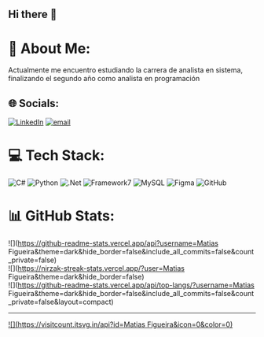 ## Hi there 👋

# 💫 About Me:
Actualmente me encuentro estudiando la carrera de analista en sistema, finalizando el segundo año como analista en programación


## 🌐 Socials:
[![LinkedIn](https://img.shields.io/badge/LinkedIn-%230077B5.svg?logo=linkedin&logoColor=white)](https://linkedin.com/in/matias-figueira-a9733a226) [![email](https://img.shields.io/badge/Email-D14836?logo=gmail&logoColor=white)](mailto:matfigueira22@gmail.com) 

# 💻 Tech Stack:
![C#](https://img.shields.io/badge/c%23-%23239120.svg?style=for-the-badge&logo=csharp&logoColor=white) ![Python](https://img.shields.io/badge/python-3670A0?style=for-the-badge&logo=python&logoColor=ffdd54) ![.Net](https://img.shields.io/badge/.NET-5C2D91?style=for-the-badge&logo=.net&logoColor=white) ![Framework7](https://img.shields.io/badge/framework7-%23EE350F.svg?style=for-the-badge&logo=framework7&logoColor=white) ![MySQL](https://img.shields.io/badge/mysql-4479A1.svg?style=for-the-badge&logo=mysql&logoColor=white) ![Figma](https://img.shields.io/badge/figma-%23F24E1E.svg?style=for-the-badge&logo=figma&logoColor=white) ![GitHub](https://img.shields.io/badge/github-%23121011.svg?style=for-the-badge&logo=github&logoColor=white)
# 📊 GitHub Stats:
![](https://github-readme-stats.vercel.app/api?username=Matias Figueira&theme=dark&hide_border=false&include_all_commits=false&count_private=false)<br/>
![](https://nirzak-streak-stats.vercel.app/?user=Matias Figueira&theme=dark&hide_border=false)<br/>
![](https://github-readme-stats.vercel.app/api/top-langs/?username=Matias Figueira&theme=dark&hide_border=false&include_all_commits=false&count_private=false&layout=compact)

---
[![](https://visitcount.itsvg.in/api?id=Matias Figueira&icon=0&color=0)](https://visitcount.itsvg.in)

<!-- Proudly created with GPRM ( https://gprm.itsvg.in ) -->
